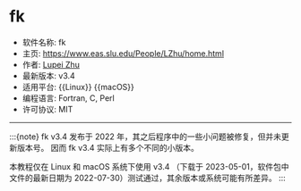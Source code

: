 # fk

- 软件名称: fk
- 主页: <https://www.eas.slu.edu/People/LZhu/home.html>
- 作者: [Lupei Zhu](https://www.eas.slu.edu/People/LZhu/home.html)
- 最新版本: v3.4
- 适用平台: {{Linux}} {{macOS}}
- 编程语言: Fortran, C, Perl
- 许可协议: MIT

---

:::{note}
fk v3.4 发布于 2022 年，其之后程序中的一些小问题被修复，但并未更新版本号。
因而 fk v3.4 实际上有多个不同的小版本。

本教程仅在 Linux 和 macOS 系统下使用 v3.4 （下载于 2023-05-01，软件包中
文件的最新日期为 2022-07-30）测试通过，其余版本或系统可能有所差异。
:::
